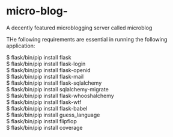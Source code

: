 # micro-blog-
A decently featured microblogging server called microblog


THe following requirements are essential in running the following application:

$ flask/bin/pip install flask  
$ flask/bin/pip install flask-login  
$ flask/bin/pip install flask-openid  
$ flask/bin/pip install flask-mail  
$ flask/bin/pip install flask-sqlalchemy  
$ flask/bin/pip install sqlalchemy-migrate  
$ flask/bin/pip install flask-whooshalchemy  
$ flask/bin/pip install flask-wtf  
$ flask/bin/pip install flask-babel  
$ flask/bin/pip install guess_language  
$ flask/bin/pip install flipflop  
$ flask/bin/pip install coverage
